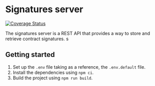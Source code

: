 # Signatures server

[![Coverage Status](https://coveralls.io/repos/github/decentraland/signatures-server/badge.svg?branch=main)](https://coveralls.io/github/decentraland/signatures-server?branch=main)

The signatures server is a REST API that provides a way to store and retrieve contract signatures.
s

## Getting started

1. Set up the `.env` file taking as a reference, the `.env.default` file.
2. Install the dependencies using `npm ci`.
3. Build the project using `npm run build`.
